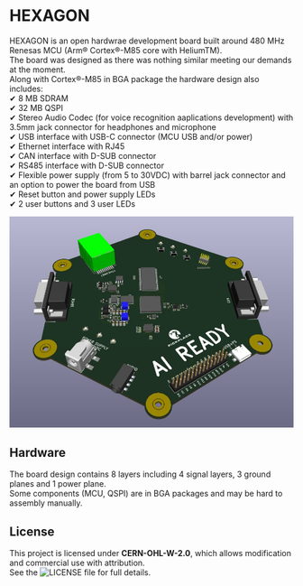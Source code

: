# HEXAGON
HEXAGON is an open hardwrae development board built around 480 MHz Renesas MCU (Arm® Cortex®-M85 core with HeliumTM).<br/>
The board was designed as there was nothing similar meeting our demands at the moment.<br/>
Along with Cortex®-M85 in BGA package the hardware design also includes:<br/>
✔ 8 MB SDRAM<br/>
✔ 32 MB QSPI<br/>
✔ Stereo Audio Codec (for voice recognition aaplications development) with 3.5mm jack connector for headphones and microphone<br/>
✔ USB interface with USB-C connector (MCU USB and/or power)<br/>
✔ Ethernet interface with RJ45<br/>
✔ CAN interface with D-SUB connector<br/>
✔ RS485 interface with D-SUB connector<br/>
✔ Flexible power supply (from 5 to 30VDC) with barrel jack connector and an option to power the board from USB<br/>
✔ Reset button and power supply LEDs<br/>
✔ 2 user buttons and 3 user LEDs<br/>

![image](IMG/TOP.jpg)

## Hardware
The board design contains 8 layers including 4 signal layers, 3 ground planes and 1 power plane.<br/>
Some components (MCU, QSPI) are in BGA packages and may be hard to assembly manually.<br/>


## License
This project is licensed under **CERN-OHL-W-2.0**, which allows modification and commercial use with attribution.<br/>
See the ![LICENSE file](LICENSE) for full details. 
